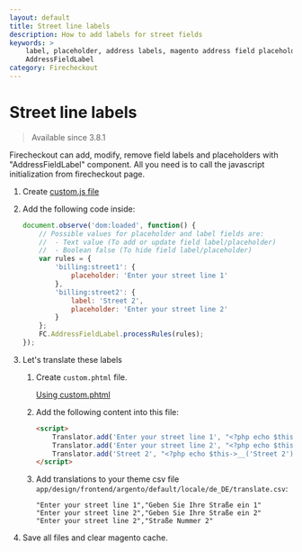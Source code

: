 ```yaml
---
layout: default
title: Street line labels
description: How to add labels for street fields
keywords: >
    label, placeholder, address labels, magento address field placeholders,
    AddressFieldLabel
category: Firecheckout
---
```


# Street line labels

> Available since 3.8.1

Firecheckout can add, modify, remove field labels and placeholders with
"AddressFieldLabel" component.
All you need is to call the javascript initialization from firecheckout page.

 1. Create [custom.js file][custom_js]
 2. Add the following code inside:

    ```js
    document.observe('dom:loaded', function() {
        // Possible values for placeholder and label fields are:
        //  - Text value (To add or update field label/placeholder)
        //  - Boolean false (To hide field label/placeholder)
        var rules = {
            'billing:street1': {
                placeholder: 'Enter your street line 1'
            },
            'billing:street2': {
                label: 'Street 2',
                placeholder: 'Enter your street line 2'
            }
        };
        FC.AddressFieldLabel.processRules(rules);
    });
    ```

 3. Let's translate these labels

    1.  Create `custom.phtml` file.

        [Using custom.phtml][custom_phtml]

    2.  Add the following content into this file:

        ```html
        <script>
            Translator.add('Enter your street line 1', "<?php echo $this->__('Enter your street line 1') ?>");
            Translator.add('Enter your street line 2', "<?php echo $this->__('Enter your street line 2') ?>");
            Translator.add('Street 2', "<?php echo $this->__('Street 2') ?>");
        </script>
        ```

    3.  Add translations to your theme csv file
        `app/design/frontend/argento/default/locale/de_DE/translate.csv`:

        ```csv
        "Enter your street line 1","Geben Sie Ihre Straße ein 1"
        "Enter your street line 2","Geben Sie Ihre Straße ein 2"
        "Enter your street line 2","Straße Nummer 2"
        ```

 4. Save all files and clear magento cache.

[custom_js]: /m1/extensions/firecheckout/using-customcss-and-customjs/#add-custom-javascript-at-firecheckout-page "How to use custom.js file"
[custom_phtml]: /m1/extensions/firecheckout/using-customphtml/ "How to use custom.phtml file"
